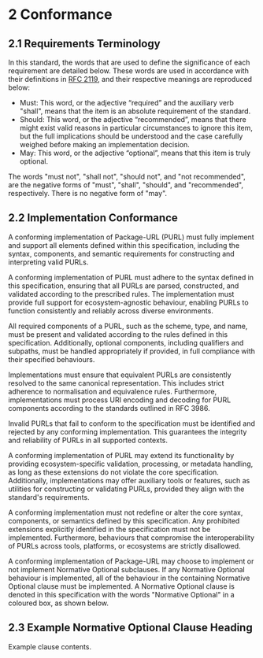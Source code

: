 # 2 Conformance

## 2.1 Requirements Terminology

In this standard, the words that are used to define the significance of each requirement are detailed below. These words are used in accordance with their definitions in [RFC 2119](https://www.ietf.org/rfc/rfc2119.txt), and their respective meanings are reproduced below:

* Must: This word, or the adjective “required” and the auxiliary verb "shall", means that the item is an absolute requirement of the standard.
* Should: This word, or the adjective “recommended”, means that there might exist valid reasons in particular circumstances to ignore this item, but the full implications should be understood and the case carefully weighed before making an implementation decision.
* May: This word, or the adjective “optional”, means that this item is truly optional.

The words "must not", "shall not", "should not", and "not recommended", are the negative forms of "must", "shall", "should", and "recommended", respectively. There is no negative form of "may".

## 2.2 Implementation Conformance

A conforming implementation of Package-URL (PURL) must fully implement and support all elements defined within this specification, including the syntax, components, and semantic requirements for constructing and interpreting valid PURLs.

A conforming implementation of PURL must adhere to the syntax defined in this specification, ensuring that all PURLs are parsed, constructed, and validated according to the prescribed rules. The implementation must provide full support for ecosystem-agnostic behaviour, enabling PURLs to function consistently and reliably across diverse environments.

All required components of a PURL, such as the scheme, type, and name, must be present and validated according to the rules defined in this specification. Additionally, optional components, including qualifiers and subpaths, must be handled appropriately if provided, in full compliance with their specified behaviours.

Implementations must ensure that equivalent PURLs are consistently resolved to the same canonical representation. This includes strict adherence to normalisation and equivalence rules. Furthermore, implementations must process URI encoding and decoding for PURL components according to the standards outlined in RFC 3986.

Invalid PURLs that fail to conform to the specification must be identified and rejected by any conforming implementation. This guarantees the integrity and reliability of PURLs in all supported contexts.

A conforming implementation of PURL may extend its functionality by providing ecosystem-specific validation, processing, or metadata handling, as long as these extensions do not violate the core specification. Additionally, implementations may offer auxiliary tools or features, such as utilities for constructing or validating PURLs, provided they align with the standard's requirements.

A conforming implementation must not redefine or alter the core syntax, components, or semantics defined by this specification. Any prohibited extensions explicitly identified in the specification must not be implemented. Furthermore, behaviours that compromise the interoperability of PURLs across tools, platforms, or ecosystems are strictly disallowed.

A conforming implementation of Package-URL may choose to implement or not implement Normative Optional subclauses. If any Normative Optional behaviour is implemented, all of the behaviour in the containing Normative Optional clause must be implemented. A Normative Optional clause is denoted in this specification with the words "Normative Optional" in a coloured box, as shown below.

## 2.3 Example Normative Optional Clause Heading

Example clause contents.

